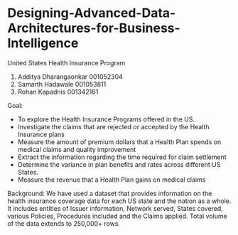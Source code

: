 # Designing-Advanced-Data-Architectures-for-Business-Intelligence
United States Health Insurance Program 

1.	Additya Dharangaonkar                         001052304
2.	Samarth Hadawale		              001053811 
3.	Rohan Kapadnis		                      001342161




Goal: 
-	To explore the Health Insurance Programs offered in the US. 
-	Investigate the claims that are rejected or accepted by the Health Insurance plans
-	Measure the amount of premium dollars that a Health Plan spends on medical claims and quality improvement
-	Extract the information regarding the time required for claim settlement
-	Determine the variance in plan benefits and rates across different US States. 
-	Measure the revenue that a Health Plan gains on medical claims






Background:
We have used a dataset that provides information on the health insurance coverage data for each US 
state and the nation as a whole. 
It includes entities of Issuer information, Network served, States covered, various Policies, Procedures included and the Claims applied. 
Total volume of the data extends to 250,000+ rows.
